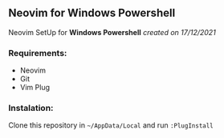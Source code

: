 ## Neovim for Windows Powershell

Neovim SetUp for **Windows Powershell** _created on 17/12/2021_

### Requirements:

- Neovim
- Git
- Vim Plug

### Instalation:

Clone this repository in ``````~/AppData/Local`````` and run ``````:PlugInstall``````
